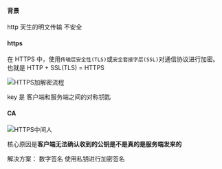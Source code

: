 #### 背景

http 天生的明文传输 不安全

#### https

在 HTTPS 中，使用`传输层安全性(TLS)`或`安全套接字层(SSL)`对通信协议进行加密。也就是 HTTP + SSL(TLS) = HTTPS

![HTTPS加解密流程](https://p1-jj.byteimg.com/tos-cn-i-t2oaga2asx/gold-user-assets/2020/3/29/17126e3d3922763b~tplv-t2oaga2asx-watermark.awebp)

key 是 客户端和服务端之间的对称钥匙

#### CA

![HTTPS中间人](https://p1-jj.byteimg.com/tos-cn-i-t2oaga2asx/gold-user-assets/2020/3/29/17126e3d6f9ececf~tplv-t2oaga2asx-watermark.awebp)

核心原因是**客户端无法确认收到的公钥是不是真的是服务端发来的**

解决方案： 数字签名 使用私钥进行加密签名

